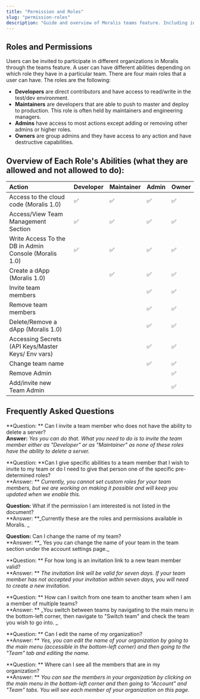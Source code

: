 ```yaml
---
title: "Permission and Roles"
slug: "permission-roles"
description: "Guide and overview of Moralis teams feature. Including information about what permissions and roles that exist."
---
```

## Roles and Permissions

Users can be invited to participate in different organizations in Moralis through the teams feature. A user can have different abilities depending on which role they have in a particular team. There are four main roles that a user can have. The roles are the following:

- **Developers** are direct contributors and have access to read/write in the test/dev environment.
- **Maintainers** are developers that are able to push to master and deploy to production. This role is often held by maintainers and engineering managers.
- **Admins** have access to most actions except adding or removing other admins or higher roles.
- **Owners** are group admins and they have access to any action and have destructive capabilities.

## Overview of Each Role's Abilities (what they are allowed and not allowed to do):

| Action | Developer | Maintainer | Admin | Owner |
|:--|:--|:--|:--|:--|
| Access to the cloud code (Moralis 1.0) | ✅ | ✅ | ✅ | ✅ |
| Access/View Team <br/> Management Section | ✅ | ✅ | ✅ | ✅ |
| Write Access To the DB in Admin Console (Moralis 1.0) | ✅ | ✅ | ✅ | ✅ |
| Create a dApp (Moralis 1.0) |   | ✅ | ✅ | ✅ |
| Invite team members |   |   | ✅ | ✅ |
| Remove team members |   |   | ✅ | ✅ |
| Delete/Remove a dApp (Moralis 1.0) |   |   | ✅ | ✅ |
| Accessing Secrets <br/> (API Keys/Master Keys/ Env vars) |   |   | ✅ | ✅ |
| Change team name |   |   | ✅ | ✅ |
| Remove Admin |   |   |   | ✅ |
| Add/invite new Team Admin |   |   |   | ✅ |

## Frequently Asked Questions

**Question: ** Can I invite a team member who does not have the ability to delete a server?  
**Answer:** _Yes you can do that. What you need to do is to invite the team member either as "Developer" or as "Maintainer" as none of these roles have the ability to delete a server._

**Question: **Can I give specific abilities to a team member that I wish to invite to my team or do I need to give that person one of the specific pre-determined roles?  
**Answer: ** _Currently, you cannot set custom roles for your team members, but we are working on making it possible and will keep you updated when we enable this._

**Question:** What if the permission I am interested is not listed in the document?  
**Answer: **_Currently these are the roles and permissions available in Moralis. _

**Question:** Can I change the name of my team?  
**Answer: **_ Yes you can change the name of your team in the team section under the account settings page._

**Question: ** For how long is an invitation link to a new team member valid?  
**Answer: ** _The invitation link will be valid for seven days. If your team member has not accepted your invitation within seven days, you will need to create a new invitation._

**Question: ** How can I switch from one team to another team when I am a member of multiple teams?  
**Answer: ** _You switch between teams by navigating to the main menu in the bottom-left corner, then navigate to "Switch team" and check the team you wish to go into. _

**Question: ** Can I edit the name of my organization?  
**Answer: ** _Yes, you can edit the name of your organization by going to the main menu (accessible in the bottom-left corner) and then going to the "Team" tab and editing the name._

**Question: ** Where can I see all the members that are in my organization?  
**Answer: ** _You can see the members in your organization by clicking on the main menu in the bottom-left corner and then going to "Account" and "Team" tabs. You will see each member of your organization on this page._